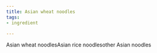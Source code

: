 ```yaml
---
title: Asian wheat noodles
tags:
- ingredient

---
```

Asian wheat noodlesAsian rice noodlesother Asian noodles
